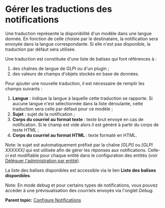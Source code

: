 Gérer les traductions des notifications
=======================================

Une traduction représente la disponibilité d'un modèle dans une langue
donnée. En fonction de celle choisie par le destinataire, la
notification sera envoyée dans la langue correspondante. Si elle n'est
pas disponible, la traduction par défaut sera utilisée.

Une traduction est constituée d'une liste de balises qui font références
à :

1.  des chaînes de langue de GLPI ou d'un plugin ;
2.  des valeurs de champs d'objets stockés en base de données.

Pour ajouter une nouvelle traduction, il est nécessaire de remplir les
champs suivants :

1.  **Langue** : indique la langue à laquelle cette traduction se
    rapporte. Si aucune langue n'est sélectionnée dans la liste
    déroulante, cette traduction sera celle par défaut pour ce modèle ;
2.  **Sujet** : sujet de la notification ;
3.  **Corps du courriel au format texte** : texte brut envoyé en cas de
    notification. Si le champ est vide alors il est généré à partir du
    corps de texte HTML ;
4.  **Corps du courriel au format HTML** : texte formaté en HTML.

Note: le sujet est automatiquement préfixé par la chaîne *[GLPI]* ou
*[GLPI XXXXXX]* qui est utilisée afin de gérer les réponses aux
notifications. Celle-ci est modifiable pour chaque entité dans le
configuration des entités (voir [Déléguer l'administration par
entité](administration_entity_delegation.html "Délégation de certains paramètres d'administration par entité")).

La liste des balises disponibles est accessible via le lien **Liste des
balises disponibles**.

Note: En mode debug et pour certains types de notifications, vous pouvez
accéder à une prévisualisation des courriels envoyés via l'onglet
*Debug*.

**Parent topic:** [Configure
Notifications](../glpi/config_notification.html "Notifications are configured from the menu Setup > Notifications ;")
